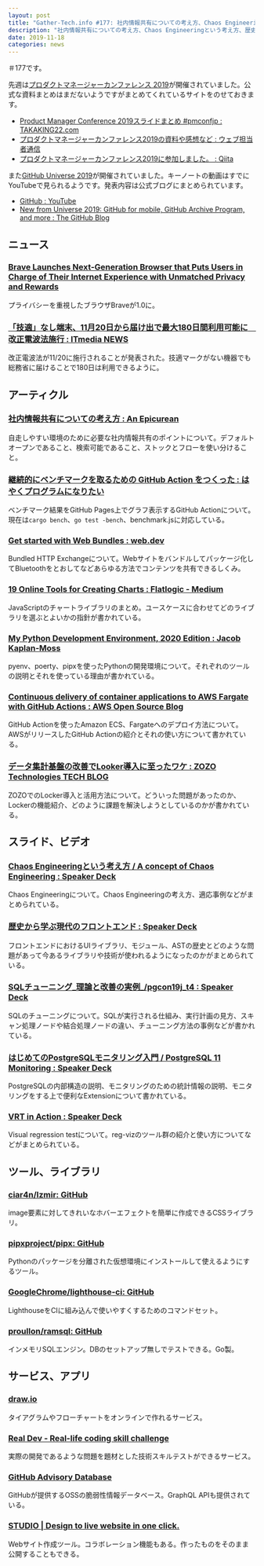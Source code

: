 ```yaml
---
layout: post
title: "Gather-Tech.info #177: 社内情報共有についての考え方、Chaos Engineeringという考え方、歴史から学ぶ現代のフロントエンド など"
description: "社内情報共有についての考え方、Chaos Engineeringという考え方、歴史から学ぶ現代のフロントエンド など"
date: 2019-11-18
categories: news
---
```


＃177です。

先週は[プロダクトマネージャーカンファレンス 2019](https://2019.pmconf.jp/)が開催されていました。公式な資料まとめはまだないようですがまとめてくれているサイトをのせておきます。

- [Product Manager Conference 2019スライドまとめ #pmconfjp : TAKAKING22.com](https://takaking22.com/2019/pmconfjp2019-slides/)
- [プロダクトマネージャーカンファレンス2019の資料や感想など : ウェブ担当者通信](https://webtan-tsushin.com/pmconfjp2019)
- [プロダクトマネージャーカンファレンス2019に参加しました。 : Qiita](https://qiita.com/minowa/items/b423ec533ba0ef508d81)

また[GitHub Universe 2019](https://githubuniverse.com/)が開催されていました。キーノートの動画はすでにYouTubeで見られるようです。発表内容は公式ブログにまとめられています。

- [GitHub : YouTube](https://www.youtube.com/user/github/videos)
- [New from Universe 2019: GitHub for mobile, GitHub Archive Program, and more : The GitHub Blog](https://github.blog/2019-11-13-universe-day-one/)

## ニュース

### [Brave Launches Next-Generation Browser that Puts Users in Charge of Their Internet Experience with Unmatched Privacy and Rewards](https://brave.com/brave-launches-next-generation-browser/)

プライバシーを重視したブラウザBraveが1.0に。

### [「技適」なし端末、11月20日から届け出で最大180日間利用可能に　改正電波法施行 : ITmedia NEWS](https://www.itmedia.co.jp/news/articles/1911/15/news122.html)

改正電波法が11/20に施行されることが発表された。技適マークがない機器でも総務省に届けることで180日は利用できるように。

## アーティクル

### [社内情報共有についての考え方 : An Epicurean](https://blog.song.mu/entry/open-knowledge-sharing)

自走しやすい環境のために必要な社内情報共有のポイントについて。デフォルトオープンであること、検索可能であること、ストックとフローを使い分けること。

### [継続的にベンチマークを取るための GitHub Action をつくった : はやくプログラムになりたい](https://rhysd.hatenablog.com/entry/2019/11/11/131505)

ベンチマーク結果をGitHub Pages上でグラフ表示するGitHub Actionについて。現在は`cargo bench`、`go test -bench`、benchmark.jsに対応している。

### [Get started with Web Bundles : web.dev](https://web.dev/web-bundles/)

Bundled HTTP Exchangeについて。Webサイトをバンドルしてパッケージ化してBluetoothをとおしてなどあらゆる方法でコンテンツを共有できるしくみ。

### [19 Online Tools for Creating Charts : Flatlogic - Medium](https://medium.com/flatlogic/19-online-tools-for-creating-charts-1cd8080f7c9b)

JavaScriptのチャートライブラリのまとめ。ユースケースに合わせてどのライブラリを選ぶとよいかの指針が書かれている。

### [My Python Development Environment, 2020 Edition : Jacob Kaplan-Moss](https://jacobian.org/2019/nov/11/python-environment-2020/#atom-entries)

pyenv、poerty、pipxを使ったPythonの開発環境について。それぞれのツールの説明とそれを使っている理由が書かれている。

### [Continuous delivery of container applications to AWS Fargate with GitHub Actions : AWS Open Source Blog](https://aws.amazon.com/jp/blogs/opensource/github-actions-aws-fargate/)

GitHub Actionを使ったAmazon ECS、Fargateへのデプロイ方法について。AWSがリリースしたGitHub Actionの紹介とそれの使い方について書かれている。

### [データ集計基盤の改善でLooker導入に至ったワケ : ZOZO Technologies TECH BLOG](https://techblog.zozo.com/entry/looker-data-processing-improvement)

ZOZOでのLocker導入と活用方法について。どういった問題があったのか、Lockerの機能紹介、どのように課題を解決しようとしているのかが書かれている。

## スライド、ビデオ

### [Chaos Engineeringという考え方 / A concept of Chaos Engineering : Speaker Deck](https://speakerdeck.com/mahito/a-concept-of-chaos-engineering)

Chaos Engineeringについて。Chaos Engineeringの考え方、適応事例などがまとめられている。

### [歴史から学ぶ現代のフロントエンド : Speaker Deck](https://speakerdeck.com/10shi10ma/li-shi-karaxue-buxian-dai-falsehurontoendo)

フロントエンドにおけるUIライブラリ、モジュール、ASTの歴史とどのような問題があって今あるライブラリや技術が使われるようになったのかがまとめられている。

### [SQLチューニング_理論と改善の実例_/pgcon19j_t4 : Speaker Deck](https://speakerdeck.com/takahashiikki/pgcon19j-t4?slide=46)

SQLのチューニングについて。SQLが実行される仕組み、実行計画の見方、スキャン処理ノードや結合処理ノードの違い、チューニング方法の事例などが書かれている。

### [はじめてのPostgreSQLモニタリング入門 / PostgreSQL 11 Monitoring : Speaker Deck](https://speakerdeck.com/ester41/postgresql-11-monitoring)

PostgreSQLの内部構造の説明、モニタリングのための統計情報の説明、モニタリングをする上で便利なExtensionについて書かれている。

### [VRT in Action : Speaker Deck](https://speakerdeck.com/quramy/vrt-in-action)

Visual regression testについて。reg-vizのツール群の紹介と使い方についてなどがまとめられている。

## ツール、ライブラリ

### [ciar4n/Izmir: GitHub](https://github.com/ciar4n/izmir)

image要素に対してきれいなホバーエフェクトを簡単に作成できるCSSライブラリ。

### [pipxproject/pipx: GitHub](https://github.com/pipxproject/pipx)

Pythonのパッケージを分離された仮想環境にインストールして使えるようにするツール。

### [GoogleChrome/lighthouse-ci: GitHub](https://github.com/GoogleChrome/lighthouse-ci)

LighthouseをCIに組み込んで使いやすくするためのコマンドセット。

### [proullon/ramsql: GitHub](https://github.com/proullon/ramsql)

インメモリSQLエンジン。DBのセットアップ無しでテストできる。Go製。

## サービス、アプリ

### [draw.io](https://www.draw.io/)

タイアグラムやフローチャートをオンラインで作れるサービス。

### [Real Dev - Real-life coding skill challenge](https://real.dev/)

実際の開発であるような問題を題材とした技術スキルテストができるサービス。

### [GitHub Advisory Database](https://github.com/advisories)

GitHubが提供するOSSの脆弱性情報データベース。GraphQL APIも提供されている。

### [STUDIO | Design to live website in one click.](https://studio.design/)

Webサイト作成ツール。コラボレーション機能もある。作ったものをそのまま公開することもできる。
